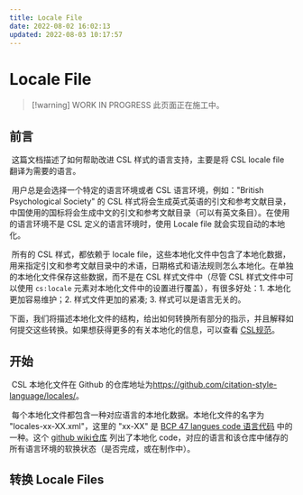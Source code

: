 ```yaml
---
title: Locale File
date: 2022-08-02 16:02:13
updated: 2022-08-03 10:17:57
---
```


# Locale File

> [!warning] WORK IN PROGRESS
> 此页面正在施工中。

## 前言

​	这篇文档描述了如何帮助改进 CSL 样式的语言支持，主要是将 CSL locale file 翻译为需要的语言。

​	用户总是会选择一个特定的语言环境或者 CSL 语言环境，例如："British Psychological Society" 的 CSL 样式将会生成英式英语的引文和参考文献目录，中国使用的国标将会生成中文的引文和参考文献目录（可以有英文条目）。在使用的语言环境不是 CSL 定义的语言环境时，使用 Locale file 就会实现自动的本地化。

​	所有的 CSL 样式，都依赖于 locale file，这些本地化文件中包含了本地化数据，用来指定引文和参考文献目录中的术语，日期格式和语法规则怎么本地化。在单独的本地化文件保存这些数据，而不是在 CSL 样式文件中（尽管 CSL 样式文件中可以使用 `cs:locale` 元素对本地化文件中的设置进行覆盖），有很多好处：1. 本地化更加容易维护；2. 样式文件更加的紧凑; 3. 样式可以是语言无关的。

​	下面，我们将描述本地化文件的结构，给出如何转换所有部分的指示，并且解释如何提交这些转换。如果想获得更多的有关本地化的信息，可以查看 [CSL规范]()。

## 开始

​	CSL 本地化文件在 Github 的仓库地址为<https://github.com/citation-style-language/locales/>。

​	每个本地化文件都包含一种对应语言的本地化数据。本地化文件的名字为 "locales-xx-XX.xml"，这里的 "xx-XX" 是 [BCP 47 langues code 语言代码](http://people.w3.org/rishida/utils/subtags/) 中的一种。这个 [github wiki仓库](https://github.com/citation-style-language/locales/wiki) 列出了本地化 code，对应的语言和该仓库中储存的所有语言环境的软换状态（是否完成，或在制作中）。

## 转换 Locale Files

## 
